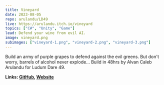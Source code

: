 ```yaml
---
title: Vineyard
date: 2023-08-05
repo: arulandu/LD49
live: https://arulandu.itch.io/vineyard
topics: ["C#", "Unity", "Game"]
lead: Defend your wine from evil AI.
image: vineyard.png
subimages: ["vineyard-1.png", "vineyard-2.png", "vineyard-3.png"]
---
```


Build an army of purple grapes to defend against the evil greens. But don't worry, barrels of alcohol never explode... Build in 48hrs by Alvan Caleb Arulandu for Ludum Dare 49. 

**Links: [GitHub](https://github.com/arulandu/LD49),
[Website](https://arulandu.itch.io/vineyard)**
